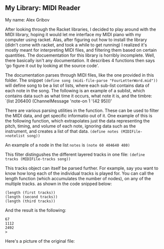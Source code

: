 
## My Library: MIDI Reader
My name: Alex Gribov

After looking through the Racket libraries, I decided to play around with the MIDI library, hoping it would let me interface my MIDI piano with my computer using racket. Alas, after figuring out how to install the library (didn't come with racket, and took a while to get running) I realized it's mostly meant for interpreting MIDI files, and filtering them based on certain quantities.
The docuementation for this library is horribly incomplete. Well, there basically isn't any documentation. It describes 4 functions then says 'go figure it out by looking at the source code'.

The documentation parses through MIDI files, like the one provided in this folder. The snippet
`(define song (midi-file-parse "FourLetterWord.mid"))`
will define song to be a list of lists, where each sub-list contains data of each note in the song. The following is an example of a sublist, which contains data such as what time it occurs, what note it is, and the timbre:
`(list 206400 (ChannelMessage 'note-on 1 '(42 95)))'

There are various parsing utilities in the function. These can be used to filter the MIDI data, and get specific informatio out of it. One example of this is the following function, which extrapolates just the data representing the pitch, timing, and volume of each note, ignoring data such as the instrument, and creates a list of that data.
`(define notes (MIDIFile->notelist song))`

An example of a node in the list `notes` is 
 `(note 60 404640 480)`

This filter distingushes the different layered tracks in one file:
`(define tracks (MIDIFile-tracks song))`

This tracks object can itself be parsed further. For example, say you want to know how long each of the individual tracks is played for. You can call the length function (which accumulates the  number of nodes), on any of the multiple tracks. as shown in the code snipped below:

```
(length (first tracks))
(length (second tracks))
(length (third tracks))
```

And the result is the following:

```
67
1112
2492
> 
```

Here's a picture of the original file:


